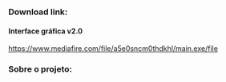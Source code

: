 ### Download link:


#### Interface gráfica v2.0
https://www.mediafire.com/file/a5e0sncm0thdkhl/main.exe/file

### Sobre o projeto:

